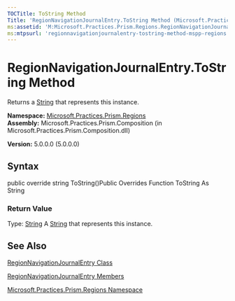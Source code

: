 ```yaml
---
TOCTitle: ToString Method
Title: 'RegionNavigationJournalEntry.ToString Method (Microsoft.Practices.Prism.Regions)'
ms:assetid: 'M:Microsoft.Practices.Prism.Regions.RegionNavigationJournalEntry.ToString'
ms:mtpsurl: 'regionnavigationjournalentry-tostring-method-mspp-regions.md'
---
```


# RegionNavigationJournalEntry.ToString Method

Returns a [String](http://msdn.microsoft.com/en-us/library/s1wwdcbf) that represents this instance.

**Namespace:** [Microsoft.Practices.Prism.Regions](https://msdn.microsoft.com/library/microsoft.practices.prism.regions)
**Assembly:** Microsoft.Practices.Prism.Composition (in Microsoft.Practices.Prism.Composition.dll)

**Version:** 5.0.0.0 (5.0.0.0)

## Syntax
public override string ToString()Public Overrides Function ToString As String
### Return Value

Type: [String](http://msdn.microsoft.com/en-us/library/s1wwdcbf)
A [String](http://msdn.microsoft.com/en-us/library/s1wwdcbf) that represents this instance.

## See Also
[RegionNavigationJournalEntry Class](https://msdn.microsoft.com/library/microsoft.practices.prism.regions.regionnavigationjournalentry)

[RegionNavigationJournalEntry Members](https://msdn.microsoft.com/allmembers.t:microsoft.practices.prism.regions.regionnavigationjournalentry)

[Microsoft.Practices.Prism.Regions Namespace](https://msdn.microsoft.com/library/microsoft.practices.prism.regions)

